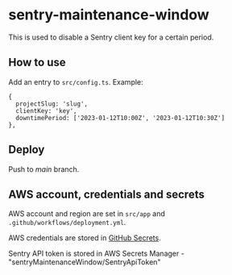 # sentry-maintenance-window

This is used to disable a Sentry client key for a certain period.

## How to use

Add an entry to `src/config.ts`. Example:

```
{
  projectSlug: 'slug',
  clientKey: 'key',
  downtimePeriod: ['2023-01-12T10:00Z', '2023-01-12T10:30Z']
},
```

## Deploy

Push to *main* branch.

## AWS account, credentials and secrets

AWS account and region are set in `src/app` and `.github/workflows/deployment.yml`.

AWS credentials are stored in [GitHub Secrets](https://github.com/nordcloud/sentry-maintenance-window/settings/secrets/actions).

Sentry API token is stored in AWS Secrets Manager - "sentryMaintenanceWindow/SentryApiToken"